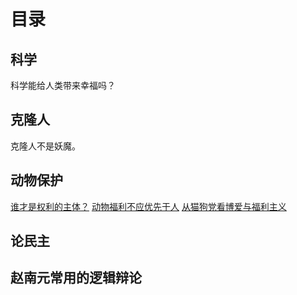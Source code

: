 # 目录

## 科学

科学能给人类带来幸福吗？

## 克隆人

克隆人不是妖魔。

## 动物保护

[谁才是权利的主体？](https://headsalon.org/archives/3347.html)
[动物福利不应优先于人](https://headsalon.org/archives/3397.html)
[从猫狗党看博爱与福利主义](https://headsalon.org/archives/1774.html)
## 论民主

## 赵南元常用的逻辑辩论

